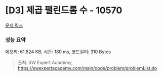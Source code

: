 # [D3] 제곱 팰린드롬 수 - 10570 

[문제 링크](https://swexpertacademy.com/main/code/problem/problemDetail.do?contestProbId=AXO72aaqPrcDFAXS) 

### 성능 요약

메모리: 61,824 KB, 시간: 180 ms, 코드길이: 310 Bytes



> 출처: SW Expert Academy, https://swexpertacademy.com/main/code/problem/problemList.do